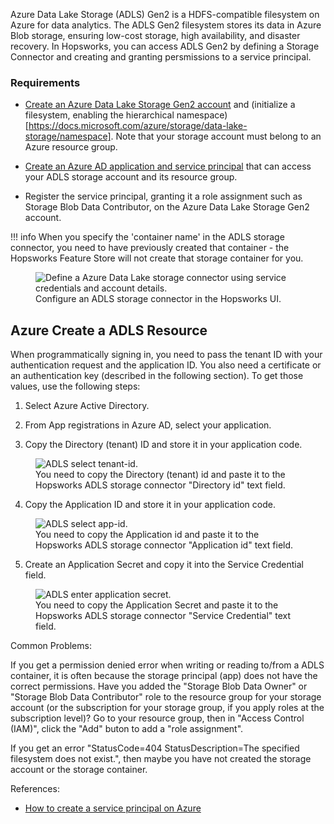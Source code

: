 Azure Data Lake Storage (ADLS) Gen2 is a HDFS-compatible filesystem on Azure for data analytics. The ADLS Gen2 filesystem stores its data in Azure Blob storage, ensuring low-cost storage, high availability, and disaster recovery. In Hopsworks, you can access ADLS Gen2 by defining a Storage Connector and creating and granting persmissions to a service principal.

### Requirements

* [Create an Azure Data Lake Storage Gen2 account](https://docs.microsoft.com/azure/storage/data-lake-storage/quickstart-create-account) and (initialize a filesystem, enabling the hierarchical namespace)[https://docs.microsoft.com/azure/storage/data-lake-storage/namespace]. Note that your storage account must belong to an Azure resource group.

* [Create an Azure AD application and service principal](https://docs.microsoft.com/en-us/azure/active-directory/develop/howto-create-service-principal-portal) that can access your ADLS storage account and its resource group.
* Register the service principal, granting it a role assignment such as Storage Blob Data Contributor, on the Azure Data Lake Storage Gen2 account.

!!! info
    When you specify the 'container name' in the ADLS storage connector, you need to have previously created that container - the Hopsworks Feature Store will not create that storage container for you.


<p align="center">
  <figure>
    <img src="../../../assets/images/storage-connectors/adls-connector.png" alt="Define a Azure Data Lake storage connector using service credentials and account details.">
    <figcaption>Configure an ADLS storage connector in the Hopsworks UI.</figcaption>    
  </figure>
</p>


## Azure Create a ADLS Resource


When programmatically signing in, you need to pass the tenant ID with your authentication request and the application ID. You also need a certificate or an authentication key (described in the following section). To get those values, use the following steps:

1. Select Azure Active Directory.

2. From App registrations in Azure AD, select your application.

3. Copy the Directory (tenant) ID and store it in your application code.

<p align="center">
  <figure>
    <img src="../../../assets/images/storage-connectors/adls-copy-tenant-id.png" alt="ADLS select tenant-id.">
    <figcaption>You need to copy the Directory (tenant) id and paste it to the Hopsworks ADLS storage connector  "Directory id" text field.</figcaption>
  </figure>
</p>

4. Copy the Application ID and store it in your application code.
<p align="center">
  <figure>
    <img src="../../../assets/images/storage-connectors/adls-copy-app-id.png" alt="ADLS select app-id.">
    <figcaption>You need to copy the Application id and paste it to the Hopsworks ADLS storage connector "Application id" text field.</figcaption>
  </figure>
</p>


5. Create an Application Secret and copy it into the Service Credential field.

<p align="center">
  <figure>
    <img src="../../../assets/images/storage-connectors/adls-copy-secret.png" alt="ADLS enter application secret.">
    <figcaption>You need to copy the Application Secret and paste it to the Hopsworks ADLS storage connector "Service Credential" text field.</figcaption>
  </figure>
</p>

Common Problems:

If you get a permission denied error when writing or reading to/from a ADLS container, it is often because the storage principal (app) does not have the correct permissions. Have you added the "Storage Blob Data Owner" or "Storage Blob Data Contributor" role to the resource group for your storage account (or the subscription for your storage group, if you apply roles at the subscription level)? Go to your resource group, then in "Access Control (IAM)", click the "Add" buton to add a "role assignment".

If you get an error "StatusCode=404 StatusDescription=The specified filesystem does not exist.", then maybe you have not created the storage account or the storage container.

References: 

* [How to create a service principal on Azure](https://docs.microsoft.com/en-us/azure/active-directory/develop/howto-create-service-principal-portal)

